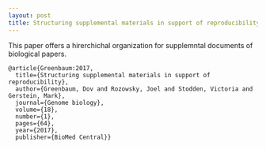 ```yaml
---
layout: post
title: Structuring supplemental materials in support of reproducibility
---
```

This paper offers a hirerchichal organization for supplemntal documents of biological papers.

```
@article{Greenbaum:2017,
  title={Structuring supplemental materials in support of reproducibility},
  author={Greenbaum, Dov and Rozowsky, Joel and Stodden, Victoria and Gerstein, Mark},
  journal={Genome biology},
  volume={18},
  number={1},
  pages={64},
  year={2017},
  publisher={BioMed Central}}

```
